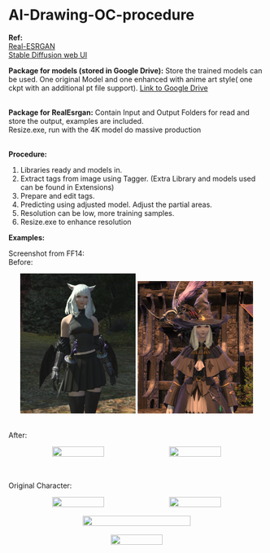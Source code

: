 # AI-Drawing-OC-procedure

<b>Ref:</b> 
<br>
<a href="https://github.com/xinntao/Real-ESRGAN">Real-ESRGAN</a>
<br>
<a href="https://github.com/AUTOMATIC1111/stable-diffusion-webui">Stable Diffusion web UI</a>

<b>Package for models (stored in Google Drive):</b>
Store the trained models can be used. One original Model and one enhanced with anime art style( one ckpt with an additional pt file support). 
<a href="https://drive.google.com/drive/folders/15QViq_LqMdxo8Fk_xibxy-_CCoa3FR_L?usp=sharing">Link to Google Drive</a>

<br>
<b>Package for RealEsrgan:</b>
Contain Input and Output Folders for read and store the output, examples are included.
<br>
Resize.exe, run with the 4K model do massive production
<br>
<br>

<b>Procedure:</b>
1. Libraries ready and models in.
2. Extract tags from image using Tagger. (Extra Library and models used can be found in Extensions)
3. Prepare and edit tags.
4. Predicting using adjusted model. Adjust the partial areas.
5. Resolution can be low, more training samples.
6. Resize.exe to enhance resolution


<b>Examples:</b>

Screenshot from FF14:
<br>
Before:
<br>
<p align="center">
<img src="/PackageForRealEsrgan/Examples/ff14ninja.png" width=45% height=45%>
<img src="/PackageForRealEsrgan/Examples/ff14blm.png" width=45% height=45%>
</p>
<br>
After:<br>
<p align="center">
<img src="/PackageForRealEsrgan/outputs/renzhe.png" width=45% height=45%> 
<img src="/PackageForRealEsrgan/outputs/bm.png" width=45% height=45%>
</p>
<br>

Original Character: <br>
<p align="center">
<img src="/PackageForRealEsrgan/outputs/s8.png" width=45% height=45%> 
<img src="/PackageForRealEsrgan/outputs/s12.png" width=45% height=45%>
</p>

<p align="center">
<img src="/PackageForRealEsrgan/Examples/v8.png" width=65% height=65%> 
</p><p align="center">
<img src="/PackageForRealEsrgan/Examples/v10.png" width=45% height=45%>
</p>
